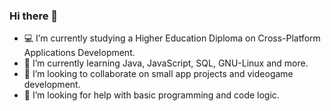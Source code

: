 ### Hi there 👋

- 💻 I’m currently studying a Higher Education Diploma on Cross-Platform Applications Development.
- 🌱 I’m currently learning Java, JavaScript, SQL, GNU-Linux and more.
- 👯 I’m looking to collaborate on small app projects and videogame development.
- 🤔 I’m looking for help with basic programming and code logic.
